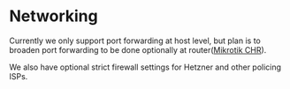 # Networking

Currently we only support port forwarding at host level,
but plan is to broaden port forwarding to be done optionally
at router([Mikrotik CHR](https://www.youtube.com/watch?v=kPhZypQ1gMY)).

We also have optional strict firewall settings for Hetzner and other 
policing ISPs.
